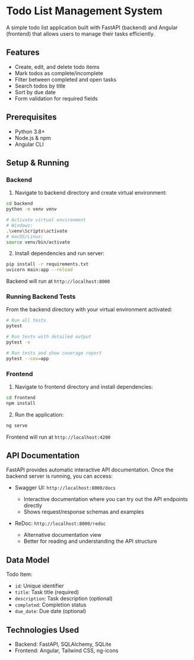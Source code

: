# Todo List Management System

A simple todo list application built with FastAPI (backend) and Angular (frontend) that allows users to manage their tasks efficiently.

## Features

- Create, edit, and delete todo items
- Mark todos as complete/incomplete
- Filter between completed and open tasks
- Search todos by title
- Sort by due date
- Form validation for required fields

## Prerequisites

- Python 3.8+
- Node.js & npm
- Angular CLI

## Setup & Running

### Backend

1. Navigate to backend directory and create virtual environment:

```bash
cd backend
python -m venv venv

# Activate virtual environment
# Windows:
.\venv\Scripts\activate
# macOS/Linux:
source venv/bin/activate
```

2. Install dependencies and run server:

```bash
pip install -r requirements.txt
uvicorn main:app --reload
```

Backend will run at `http://localhost:8000`

### Running Backend Tests

From the backend directory with your virtual environment activated:

```bash
# Run all tests
pytest

# Run tests with detailed output
pytest -v

# Run tests and show coverage report
pytest --cov=app
```

### Frontend

1. Navigate to frontend directory and install dependencies:

```bash
cd frontend
npm install
```

2. Run the application:

```bash
ng serve
```

Frontend will run at `http://localhost:4200`

## API Documentation

FastAPI provides automatic interactive API documentation. Once the backend server is running, you can access:

- Swagger UI: `http://localhost:8000/docs`

  - Interactive documentation where you can try out the API endpoints directly
  - Shows request/response schemas and examples

- ReDoc: `http://localhost:8000/redoc`
  - Alternative documentation view
  - Better for reading and understanding the API structure

## Data Model

Todo Item:

- `id`: Unique identifier
- `title`: Task title (required)
- `description`: Task description (optional)
- `completed`: Completion status
- `due_date`: Due date (optional)

## Technologies Used

- Backend: FastAPI, SQLAlchemy, SQLite
- Frontend: Angular, Tailwind CSS, ng-icons
